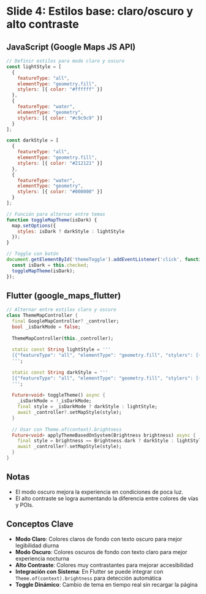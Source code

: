 # Slide 4: Estilos base: claro/oscuro y alto contraste

## JavaScript (Google Maps JS API)
```js
// Definir estilos para modo claro y oscuro
const lightStyle = [
  {
    featureType: "all",
    elementType: "geometry.fill",
    stylers: [{ color: "#ffffff" }]
  },
  {
    featureType: "water",
    elementType: "geometry",
    stylers: [{ color: "#c9c9c9" }]
  }
];

const darkStyle = [
  {
    featureType: "all",
    elementType: "geometry.fill",
    stylers: [{ color: "#212121" }]
  },
  {
    featureType: "water",
    elementType: "geometry",
    stylers: [{ color: "#000000" }]
  }
];

// Función para alternar entre temas
function toggleMapTheme(isDark) {
  map.setOptions({ 
    styles: isDark ? darkStyle : lightStyle 
  });
}

// Toggle con botón
document.getElementById('themeToggle').addEventListener('click', function() {
  const isDark = this.checked;
  toggleMapTheme(isDark);
});
```

## Flutter (google_maps_flutter)
```dart
// Alternar entre estilos claro y oscuro
class ThemeMapController {
  final GoogleMapController? _controller;
  bool _isDarkMode = false;
  
  ThemeMapController(this._controller);
  
  static const String lightStyle = '''
  [{"featureType": "all", "elementType": "geometry.fill", "stylers": [{"color": "#ffffff"}]}]
  ''';
  
  static const String darkStyle = '''
  [{"featureType": "all", "elementType": "geometry.fill", "stylers": [{"color": "#212121"}]}]
  ''';
  
  Future<void> toggleTheme() async {
    _isDarkMode = !_isDarkMode;
    final style = _isDarkMode ? darkStyle : lightStyle;
    await _controller?.setMapStyle(style);
  }
  
  // Usar con Theme.of(context).brightness
  Future<void> applyThemeBasedOnSystem(Brightness brightness) async {
    final style = brightness == Brightness.dark ? darkStyle : lightStyle;
    await _controller?.setMapStyle(style);
  }
}
```

## Notas
- El modo oscuro mejora la experiencia en condiciones de poca luz.
- El alto contraste se logra aumentando la diferencia entre colores de vías y POIs.

## Conceptos Clave
- **Modo Claro**: Colores claros de fondo con texto oscuro para mejor legibilidad diurna
- **Modo Oscuro**: Colores oscuros de fondo con texto claro para mejor experiencia nocturna
- **Alto Contraste**: Colores muy contrastantes para mejorar accesibilidad
- **Integración con Sistema**: En Flutter se puede integrar con `Theme.of(context).brightness` para detección automática
- **Toggle Dinámico**: Cambio de tema en tiempo real sin recargar la página
